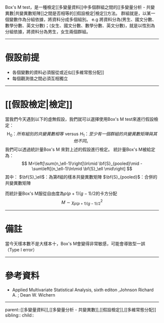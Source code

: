 Box's M test，是一種檢定[[多變量資料]]中多個群組之間的[[多變量分析 - 共變異數|共變異數矩陣]]之間是否相等的[[假設檢定|檢定]]方法。
群組就是，以某一個變數作為分組依據，將資料分成多個組別。
e.g 將資料分為(男生、國文分數、數學分數、英文分數)；(女生、國文分數、數學分數、英文分數)，就是以性別為分組依據，將資料分為男生，女生兩個群組。
- - -
# 假設前提
- 各個變數的資料必須服從或近似[[多維常態分配]]
- 每個觀測值之間必須互相獨立
- - -
# [[假設檢定|檢定]]
當我們今天遇到以下的虛無假設，我們就可以選擇使用Box's M test來進行假設檢定：
$$
\text{H}_0：所有組別的共變異數相等\,\,\text{versus}\,\, H_1：至少有一個群組的共變異數矩陣與其他不同。
$$
我們可以透過統計量Box's M 來對上述的假設進行檢定。
統計量Box's M被給定為：
$$
M=\left[\sum(n_\ell-1)\right]\ln\mid \bf{S}_{pooled}\mid - \sum\left[(n_\ell-1)\ln\mid \bf{S}_\ell \mid\right]
$$
其中：
$\bf{S}_\ell$：為第$\ell$組的樣本共變異數矩陣
$\bf{S}_{pooled}$：合併的共變異數矩陣

而統計量Box's M服從自由度為$p(p+1)(g-1)/2$的卡方分配
$$
M\sim \chi^2_{p(p+1)(g-1)/2}
$$
- - -
# 備註
當今天樣本數不是大樣本十，Box's M會變得非常敏感，可能會導致型一誤（Type I error）
- - -
# 參考資料
- Applied Multivariate Statistical Analysis, sixth editon ,Johnson Richard A. ;  Dean W. Wichern
- - -
parent::[[多變量資料]],[[多變量分析 - 共變異數]],[[假設檢定]],[[多維常態分配]]
sibling::
child::